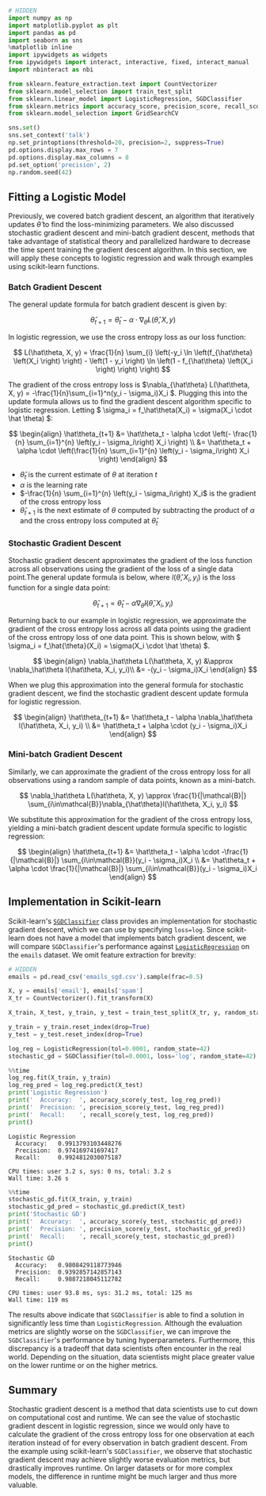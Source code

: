 

```python
# HIDDEN
import numpy as np
import matplotlib.pyplot as plt
import pandas as pd
import seaborn as sns
%matplotlib inline
import ipywidgets as widgets
from ipywidgets import interact, interactive, fixed, interact_manual
import nbinteract as nbi

from sklearn.feature_extraction.text import CountVectorizer
from sklearn.model_selection import train_test_split
from sklearn.linear_model import LogisticRegression, SGDClassifier
from sklearn.metrics import accuracy_score, precision_score, recall_score
from sklearn.model_selection import GridSearchCV

sns.set()
sns.set_context('talk')
np.set_printoptions(threshold=20, precision=2, suppress=True)
pd.options.display.max_rows = 7
pd.options.display.max_columns = 8
pd.set_option('precision', 2)
np.random.seed(42)
```

## Fitting a Logistic Model

Previously, we covered batch gradient descent, an algorithm that iteratively updates $\hat\theta$ to find the loss-minimizing parameters. We also discussed stochastic gradient descent and mini-batch gradient descent, methods that take advantage of statistical theory and parallelized hardware to decrease the time spent training the gradient descent algorithm. In this section, we will apply these concepts to logistic regression and walk through examples using scikit-learn functions.

### Batch Gradient Descent

The general update formula for batch gradient descent is given by:

$$
\hat\theta_{t+1} = \hat\theta_t - \alpha \cdot \nabla_\hat\theta L(\hat\theta, X, y)
$$

In logistic regression, we use the cross entropy loss as our loss function:

$$
L(\hat\theta, X, y) = \frac{1}{n} \sum_{i} \left(-y_i \ln \left(f_{\hat\theta} \left(X_i \right) \right) - \left(1 - y_i \right) \ln \left(1 - f_{\hat\theta} \left(X_i \right) \right) \right)
$$

The gradient of the cross entropy loss is $\nabla_{\hat\theta} L(\hat\theta, X, y) = -\frac{1}{n}\sum_{i=1}^n(y_i - \sigma_i)X_i $. Plugging this into the update formula allows us to find the gradient descent algorithm specific to logistic regression. Letting $ \sigma_i = f_\hat\theta(X_i) = \sigma(X_i \cdot \hat \theta) $:

$$
\begin{align}
\hat\theta_{t+1} &= \hat\theta_t - \alpha \cdot \left(- \frac{1}{n} \sum_{i=1}^{n} \left(y_i - \sigma_i\right) X_i \right) \\
&= \hat\theta_t + \alpha \cdot \left(\frac{1}{n} \sum_{i=1}^{n} \left(y_i - \sigma_i\right) X_i \right)
\end{align}
$$

- $\hat\theta_t$ is the current estimate of $\theta$ at iteration $t$
- $\alpha$ is the learning rate
- $-\frac{1}{n} \sum_{i=1}^{n} \left(y_i - \sigma_i\right) X_i$ is the gradient of the cross entropy loss
- $\hat\theta_{t+1}$ is the next estimate of $\theta$ computed by subtracting the product of $\alpha$ and the cross entropy loss computed at $\hat\theta_t$


### Stochastic Gradient Descent

Stochastic gradient descent approximates the gradient of the loss function across all observations using the gradient of the loss of a single data point.The general update formula is below, where $l(\hat\theta, X_i, y_i)$ is the loss function for a single data point:

$$
\hat\theta_{t+1} = \hat\theta_t - \alpha \nabla_\hat\theta l(\hat\theta, X_i, y_i)
$$

Returning back to our example in logistic regression, we approximate the gradient of the cross entropy loss across all data points using the gradient of the cross entropy loss of one data point. This is shown below, with $ \sigma_i = f_\hat{\theta}(X_i) = \sigma(X_i \cdot \hat \theta) $.

$$
\begin{align}
\nabla_\hat\theta L(\hat\theta, X, y) &\approx \nabla_\hat\theta l(\hat\theta, X_i, y_i)\\
&= -(y_i - \sigma_i)X_i
\end{align}
$$

When we plug this approximation into the general formula for stochastic gradient descent, we find the stochastic gradient descent update formula for logistic regression.

$$
\begin{align}
\hat\theta_{t+1} &= \hat\theta_t - \alpha \nabla_\hat\theta l(\hat\theta, X_i, y_i) \\
&= \hat\theta_t + \alpha \cdot (y_i - \sigma_i)X_i
\end{align}
$$

### Mini-batch Gradient Descent

Similarly, we can approximate the gradient of the cross entropy loss for all observations using a random sample of data points, known as a mini-batch.

$$
\nabla_\hat\theta L(\hat\theta, X, y) \approx \frac{1}{|\mathcal{B}|} \sum_{i\in\mathcal{B}}\nabla_{\hat\theta}l(\hat\theta, X_i, y_i)
$$

We substitute this approximation for the gradient of the cross entropy loss, yielding a mini-batch gradient descent update formula specific to logistic regression:

$$
\begin{align}
\hat\theta_{t+1} &= \hat\theta_t - \alpha \cdot -\frac{1}{|\mathcal{B}|} \sum_{i\in\mathcal{B}}(y_i - \sigma_i)X_i \\
&= \hat\theta_t + \alpha \cdot \frac{1}{|\mathcal{B}|} \sum_{i\in\mathcal{B}}(y_i - \sigma_i)X_i
\end{align}
$$

## Implementation in Scikit-learn

Scikit-learn's [`SGDClassifier`](http://scikit-learn.org/stable/modules/generated/sklearn.linear_model.SGDClassifier.html) class provides an implementation for stochastic gradient descent, which we can use by specifying `loss=log`. Since scikit-learn does not have a model that implements batch gradient descent, we will compare `SGDClassifier`'s performance against [`LogisticRegression`](http://scikit-learn.org/stable/modules/generated/sklearn.linear_model.LogisticRegression.html) on the `emails` dataset. We omit feature extraction for brevity:


```python
# HIDDEN
emails = pd.read_csv('emails_sgd.csv').sample(frac=0.5)

X, y = emails['email'], emails['spam']
X_tr = CountVectorizer().fit_transform(X)

X_train, X_test, y_train, y_test = train_test_split(X_tr, y, random_state=42)

y_train = y_train.reset_index(drop=True)
y_test = y_test.reset_index(drop=True)
```


```python
log_reg = LogisticRegression(tol=0.0001, random_state=42)
stochastic_gd = SGDClassifier(tol=0.0001, loss='log', random_state=42)
```


```python
%%time
log_reg.fit(X_train, y_train)
log_reg_pred = log_reg.predict(X_test)
print('Logistic Regression')
print('  Accuracy:  ', accuracy_score(y_test, log_reg_pred))
print('  Precision: ', precision_score(y_test, log_reg_pred))
print('  Recall:    ', recall_score(y_test, log_reg_pred))
print()
```

    Logistic Regression
      Accuracy:   0.9913793103448276
      Precision:  0.974169741697417
      Recall:     0.9924812030075187
    
    CPU times: user 3.2 s, sys: 0 ns, total: 3.2 s
    Wall time: 3.26 s



```python
%%time
stochastic_gd.fit(X_train, y_train)
stochastic_gd_pred = stochastic_gd.predict(X_test)
print('Stochastic GD')
print('  Accuracy:  ', accuracy_score(y_test, stochastic_gd_pred))
print('  Precision: ', precision_score(y_test, stochastic_gd_pred))
print('  Recall:    ', recall_score(y_test, stochastic_gd_pred))
print()
```

    Stochastic GD
      Accuracy:   0.9808429118773946
      Precision:  0.9392857142857143
      Recall:     0.9887218045112782
    
    CPU times: user 93.8 ms, sys: 31.2 ms, total: 125 ms
    Wall time: 119 ms


The results above indicate that `SGDClassifier` is able to find a solution in significantly less time than `LogisticRegression`. Although the evaluation metrics are slightly worse on the `SGDClassifier`, we can improve the `SGDClassifier`'s performance by tuning hyperparameters. Furthermore, this discrepancy is a tradeoff that data scientists often encounter in the real world. Depending on the situation, data scientists might place greater value on the lower runtime or on the higher metrics.

## Summary

Stochastic gradient descent is a method that data scientists use to cut down on computational cost and runtime. We can see the value of stochastic gradient descent in logistic regression, since we would only have to calculate the gradient of the cross entropy loss for one observation at each iteration instead of for every observation in batch gradient descent. From the example using scikit-learn's `SGDClassifier`, we observe that stochastic gradient descent may achieve slightly worse evaluation metrics, but drastically improves runtime. On larger datasets or for more complex models, the difference in runtime might be much larger and thus more valuable.
